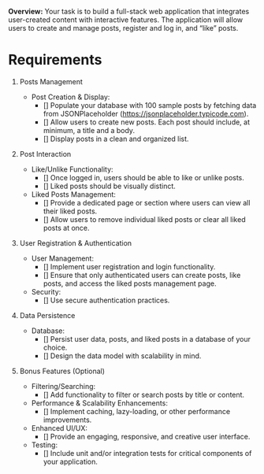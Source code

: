 **Overview:**
Your task is to build a full-stack web application that integrates user-created content with interactive features. The application will allow users to create and manage posts, register and log in, and “like” posts.

# Requirements

1. Posts Management

   - Post Creation & Display:
     - [] Populate your database with 100 sample posts by fetching data from JSONPlaceholder (https://jsonplaceholder.typicode.com).
     - [] Allow users to create new posts. Each post should include, at minimum, a title and a body.
     - [] Display posts in a clean and organized list.

2. Post Interaction

   - Like/Unlike Functionality:
     - [] Once logged in, users should be able to like or unlike posts.
     - [] Liked posts should be visually distinct.
   - Liked Posts Management:
     - [] Provide a dedicated page or section where users can view all their liked posts.
     - [] Allow users to remove individual liked posts or clear all liked posts at once.

3. User Registration & Authentication

   - User Management:
     - [] Implement user registration and login functionality.
     - [] Ensure that only authenticated users can create posts, like posts, and access the liked posts management page.
   - Security:
     - [] Use secure authentication practices.

4. Data Persistence

   - Database:
     - [] Persist user data, posts, and liked posts in a database of your choice.
     - [] Design the data model with scalability in mind.

5. Bonus Features (Optional)

   - Filtering/Searching:
     - [] Add functionality to filter or search posts by title or content.
   - Performance & Scalability Enhancements:
     - [] Implement caching, lazy-loading, or other performance improvements.
   - Enhanced UI/UX:
     - [] Provide an engaging, responsive, and creative user interface.
   - Testing:
     - [] Include unit and/or integration tests for critical components of your
       application.
